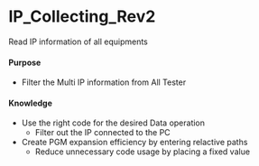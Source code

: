 # IP_Collecting_Rev2
Read IP information of all equipments

#### Purpose
-  Filter the Multi IP information from All Tester

#### Knowledge
- Use the right code for the desired Data operation 
  -  Filter out the IP connected to the PC
- Create PGM expansion efficiency by entering relactive paths
  - Reduce unnecessary code usage by placing a fixed value

